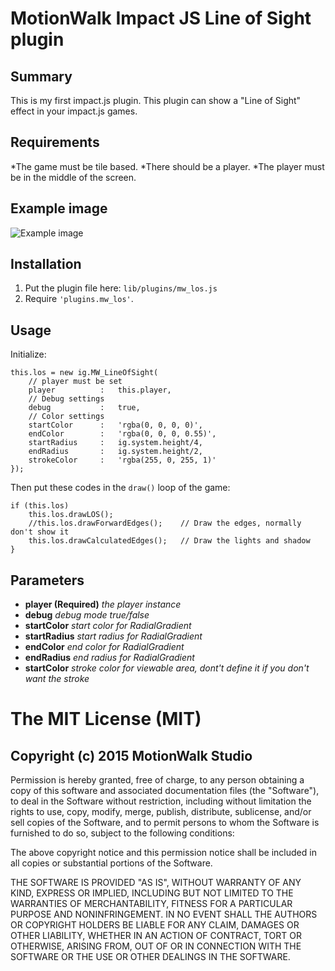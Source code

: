 # MotionWalk Impact JS Line of Sight plugin

## Summary

This is my first impact.js plugin. This plugin can show a "Line of Sight" effect in your impact.js games.

## Requirements
*The game must be tile based.
*There should be a player.
*The player must be in the middle of the screen.

## Example image

![][image-1]

## Installation

1. Put the plugin file here: `lib/plugins/mw_los.js`
2. Require `'plugins.mw_los'`.

## Usage

Initialize:
```
this.los = new ig.MW_LineOfSight(
    // player must be set
    player          :   this.player,
    // Debug settings
    debug           :   true,
    // Color settings
    startColor      :   'rgba(0, 0, 0, 0)',
    endColor        :   'rgba(0, 0, 0, 0.55)',
    startRadius     :   ig.system.height/4,
    endRadius       :   ig.system.height/2,
    strokeColor     :   'rgba(255, 0, 255, 1)'
});
```

Then put these codes in the `draw()` loop of the game:

```
if (this.los) 
    this.los.drawLOS();
    //this.los.drawForwardEdges();    // Draw the edges, normally don't show it
    this.los.drawCalculatedEdges();   // Draw the lights and shadow
}
```

## Parameters

* **player (Required)** *the player instance* 
* **debug** *debug mode true/false*
* **startColor** *start color for RadialGradient*
* **startRadius** *start radius for RadialGradient*
* **endColor** *end color for RadialGradient*
* **endRadius** *end radius for RadialGradient*
* **startColor** *stroke color for viewable area, dont't define it if you don't want the stroke*

# The MIT License (MIT)
## Copyright (c) 2015 MotionWalk Studio

Permission is hereby granted, free of charge, to any person obtaining a copy of this software and associated documentation files (the "Software"), to deal in the Software without restriction, including without limitation the rights to use, copy, modify, merge, publish, distribute, sublicense, and/or sell copies of the Software, and to permit persons to whom the Software is furnished to do so, subject to the following conditions:

The above copyright notice and this permission notice shall be included in all copies or substantial portions of the Software.

THE SOFTWARE IS PROVIDED "AS IS", WITHOUT WARRANTY OF ANY KIND, EXPRESS OR IMPLIED, INCLUDING BUT NOT LIMITED TO THE WARRANTIES OF MERCHANTABILITY, FITNESS FOR A PARTICULAR PURPOSE AND NONINFRINGEMENT. IN NO EVENT SHALL THE AUTHORS OR COPYRIGHT HOLDERS BE LIABLE FOR ANY CLAIM, DAMAGES OR OTHER LIABILITY, WHETHER IN AN ACTION OF CONTRACT, TORT OR OTHERWISE, ARISING FROM, OUT OF OR IN CONNECTION WITH THE SOFTWARE OR THE USE OR OTHER DEALINGS IN THE SOFTWARE.


[image-1]:	https://raw.githubusercontent.com/wiki/eastecho/impact-los/github.png "Example image"
